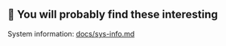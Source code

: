 ## 👀 You will probably find these interesting
System information: [docs/sys-info.md](docs/sys-info.md)
